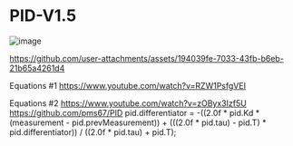 # PID-V1.5
![image](https://github.com/user-attachments/assets/a6dc61b7-5c74-418d-953a-e57c85e444ff)

https://github.com/user-attachments/assets/194039fe-7033-43fb-b6eb-21b65a4261d4

Equations #1
https://www.youtube.com/watch?v=RZW1PsfgVEI

Equations #2
https://www.youtube.com/watch?v=zOByx3Izf5U
https://github.com/pms67/PID
pid.differentiator = -((2.0f * pid.Kd * (measurement - pid.prevMeasurement)) + (((2.0f * pid.tau) - pid.T) * pid.differentiator)) / ((2.0f * pid.tau) + pid.T);
